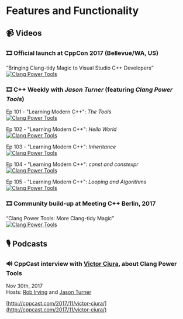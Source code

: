 # Features and Functionality

## 📹 Videos

### 🎞️ Official launch at CppCon 2017 (Bellevue/WA, US)

“Bringing Clang-tidy Magic to Visual Studio C++ Developers”  
[![Clang Power Tools](https://img.youtube.com/vi/Wl-9ozmxXbo/0.jpg)](https://www.youtube.com/watch?v=Wl-9ozmxXbo)

### 🎞️ C++ Weekly with _Jason Turner_ (featuring _Clang Power Tools_)

Ep 101 - "Learning Modern C++": _The Tools_  
[![Clang Power Tools](https://img.youtube.com/vi/zMrP8heIz3g/0.jpg)](https://www.youtube.com/watch?v=zMrP8heIz3g)

Ep 102 - "Learning Modern C++": _Hello World_  
[![Clang Power Tools](https://img.youtube.com/vi/juJaaCf_yKc/0.jpg)](https://www.youtube.com/watch?v=juJaaCf_yKc)

Ep 103 - "Learning Modern C++": _Inheritance_  
[![Clang Power Tools](https://img.youtube.com/vi/43qyUASBeUc/0.jpg)](https://www.youtube.com/watch?v=43qyUASBeUc)

Ep 104 - "Learning Modern C++": _const and constexpr_  
[![Clang Power Tools](https://img.youtube.com/vi/UYEyHlynkPc/0.jpg)](https://www.youtube.com/watch?v=UYEyHlynkPc)

Ep 105 - "Learning Modern C++": _Looping and Algorithms_  
[![Clang Power Tools](https://img.youtube.com/vi/A0-x-Djey-Q/0.jpg)](https://www.youtube.com/watch?v=A0-x-Djey-Q)


### 🎞️ Community build-up at Meeting C++ Berlin, 2017

“Clang Power Tools: More Clang-tidy Magic”  
[![Clang Power Tools](https://img.youtube.com/vi/BAkdRY9l5pI/0.jpg)](https://www.youtube.com/watch?v=BAkdRY9l5pI)


## 🎙️ Podcasts

### 🔊 CppCast interview with [Victor Ciura](http://twitter.com/ciura_victor), about Clang Power Tools  
Nov 30th, 2017  
Hosts: [Rob Irving](http://twitter.com/robwirving) and [Jason Turner](http://twitter.com/lefticus)

[http://cppcast.com/2017/11/victor-ciura/](http://cppcast.com/2017/11/victor-ciura/)
